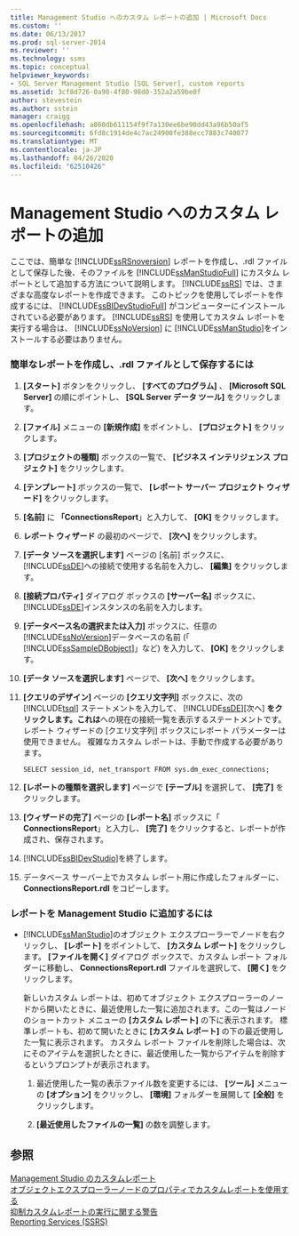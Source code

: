 ```yaml
---
title: Management Studio へのカスタム レポートの追加 | Microsoft Docs
ms.custom: ''
ms.date: 06/13/2017
ms.prod: sql-server-2014
ms.reviewer: ''
ms.technology: ssms
ms.topic: conceptual
helpviewer_keywords:
- SQL Server Management Studio [SQL Server], custom reports
ms.assetid: 3cf8d726-0a90-4f80-98d0-352a2a59be0f
author: stevestein
ms.author: sstein
manager: craigg
ms.openlocfilehash: a860db611154f9f7a130ee6be90dd43a96b50af5
ms.sourcegitcommit: 6fd8c1914de4c7ac24900fe388ecc7883c740077
ms.translationtype: MT
ms.contentlocale: ja-JP
ms.lasthandoff: 04/26/2020
ms.locfileid: "62510426"
---
```

# <a name="add-a-custom-report-to-management-studio"></a>Management Studio へのカスタム レポートの追加
  ここでは、簡単な [!INCLUDE[ssRSnoversion](../../includes/ssrsnoversion-md.md)] レポートを作成し、.rdl ファイルとして保存した後、そのファイルを [!INCLUDE[ssManStudioFull](../../includes/ssmanstudiofull-md.md)] にカスタム レポートとして追加する方法について説明します。 [!INCLUDE[ssRS](../../includes/ssrs.md)] では、さまざまな高度なレポートを作成できます。 このトピックを使用してレポートを作成するには、 [!INCLUDE[ssBIDevStudioFull](../../includes/ssbidevstudiofull-md.md)] がコンピューターにインストールされている必要があります。 [!INCLUDE[ssRS](../../includes/ssrs.md)] を使用してカスタム レポートを実行する場合は、 [!INCLUDE[ssNoVersion](../../includes/ssnoversion-md.md)] に [!INCLUDE[ssManStudio](../../includes/ssmanstudio-md.md)]をインストールする必要はありません。  
  
  
### <a name="to-create-a-simple-report-saved-as-an-rdl-file"></a>簡単なレポートを作成し、.rdl ファイルとして保存するには  
  
1.  **[スタート]** ボタンをクリックし、 **[すべてのプログラム]** 、 **[Microsoft SQL Server]** の順にポイントし、 **[SQL Server データ ツール]** をクリックします。  
  
2.  **[ファイル]** メニューの **[新規作成]** をポイントし、 **[プロジェクト]** をクリックします。  
  
3.  **[プロジェクトの種類]** ボックスの一覧で、 **[ビジネス インテリジェンス プロジェクト]** をクリックします。  
  
4.  **[テンプレート]** ボックスの一覧で、 **[レポート サーバー プロジェクト ウィザード]** をクリックします。  
  
5.  **[名前]** に **「ConnectionsReport**」と入力して、 **[OK]** をクリックします。  
  
6.  **レポート ウィザード** の最初のページで、 **[次へ]** をクリックします。  
  
7.  **[データ ソースを選択します]** ページの [名前] ボックスに、 [!INCLUDE[ssDE](../../includes/ssde-md.md)]への接続で使用する名前を入力し、 **[編集]** をクリックします。  
  
8.  **[接続プロパティ]** ダイアログ ボックスの **[サーバー名]** ボックスに、 [!INCLUDE[ssDE](../../includes/ssde-md.md)]インスタンスの名前を入力します。  
  
9. **[データベース名の選択または入力]** ボックスに、任意の [!INCLUDE[ssNoVersion](../../includes/ssnoversion-md.md)]データベースの名前 (「 [!INCLUDE[ssSampleDBobject](../../includes/sssampledbobject-md.md)]」など) を入力して、 **[OK]** をクリックします。  
  
10. **[データ ソースを選択します]** ページで、 **[次へ]** をクリックします。  
  
11. **[クエリのデザイン]** ページの **[クエリ文字列]** ボックスに、次の [!INCLUDE[tsql](../../includes/tsql-md.md)] ステートメントを入力して、 [!INCLUDE[ssDE](../../includes/ssde-md.md)][次へ] **をクリックします。これは**への現在の接続一覧を表示するステートメントです。 レポート ウィザードの [クエリ文字列] ボックスにレポート パラメーターは使用できません。 複雑なカスタム レポートは、手動で作成する必要があります。  
  
     `SELECT session_id, net_transport FROM sys.dm_exec_connections;`  
  
12. **[レポートの種類を選択します]** ページで **[テーブル]** を選択して、 **[完了]** をクリックします。  
  
13. **[ウィザードの完了]** ページの **[レポート名]** ボックスに「 **ConnectionsReport**」と入力し、 **[完了]** をクリックすると、レポートが作成され、保存されます。  
  
14. [!INCLUDE[ssBIDevStudio](../../includes/ssbidevstudio-md.md)]を終了します。  
  
15. データベース サーバー上でカスタム レポート用に作成したフォルダーに、 **ConnectionsReport.rdl** をコピーします。  
  
### <a name="to-add-a-report-to-management-studio"></a>レポートを Management Studio に追加するには  
  
-   [!INCLUDE[ssManStudio](../../includes/ssmanstudio-md.md)]のオブジェクト エクスプローラーでノードを右クリックし、 **[レポート]** をポイントして、 **[カスタム レポート]** をクリックします。 **[ファイルを開く]** ダイアログ ボックスで、カスタム レポート フォルダーに移動し、 **ConnectionsReport.rdl** ファイルを選択して、 **[開く]** をクリックします。  
  
     新しいカスタム レポートは、初めてオブジェクト エクスプローラーのノードから開いたときに、最近使用した一覧に追加されます。この一覧はノードのショートカット メニューの **[カスタム レポート]** の下に表示されます。 標準レポートも、初めて開いたときに **[カスタム レポート]** の下の最近使用した一覧に表示されます。 カスタム レポート ファイルを削除した場合は、次にそのアイテムを選択したときに、最近使用した一覧からアイテムを削除するというプロンプトが表示されます。  
  
    1.  最近使用した一覧の表示ファイル数を変更するには、 **[ツール]** メニューの **[オプション]** をクリックし、 **[環境]** フォルダーを展開して **[全般]** をクリックします。  
  
    2.  **[最近使用したファイルの一覧]** の数を調整します。  
  
## <a name="see-also"></a>参照  
 [Management Studio のカスタムレポート](custom-reports-in-management-studio.md)   
 [オブジェクトエクスプローラーノードのプロパティでカスタムレポートを使用する](use-custom-reports-with-object-explorer-node-properties.md)   
 [抑制カスタムレポートの実行に関する警告](unsuppress-run-custom-report-warnings.md)   
 [Reporting Services &#40;SSRS&#41;](../../reporting-services/create-deploy-and-manage-mobile-and-paginated-reports.md)  
  
  
